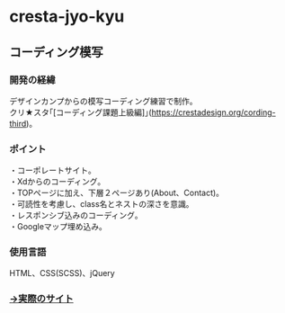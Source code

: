 # cresta-jyo-kyu
## コーディング模写

### 開発の経緯
デザインカンプからの模写コーディング練習で制作｡<br>
クリ★スタ｢[コーディング課題上級編]｣(https://crestadesign.org/cording-third)｡

### ポイント
・コーポレートサイト｡<br>
・Xdからのコーディング｡<br>
・TOPページに加え、下層２ページあり(About、Contact)｡<br>
・可読性を考慮し、class名とネストの深さを意識｡<br>
・レスポンシブ込みのコーディング｡<br>
・Googleマップ埋め込み｡<br>

### 使用言語
HTML、CSS(SCSS)、jQuery

### [→実際のサイト](https://cresta-jyo-kyu.tosshii-portfolio.com)
